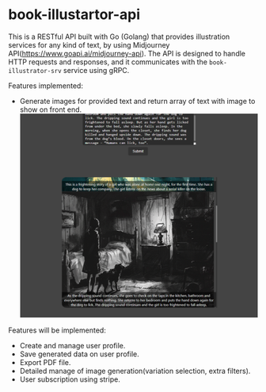 # book-illustartor-api

This is a RESTful API built with Go (Golang) that provides illustration services for any kind of text, by using Midjourney API(https://www.goapi.ai/midjourney-api). The API is designed to handle HTTP requests and responses, and it communicates with the `book-illustrator-srv` service using gRPC.

Features implemented:  
- Generate images for provided text and return array of text with image to show on front end.
![img.png](img/img.png)

Features will be implemented: 
- Create and manage user profile.
- Save generated data on user profile.
- Export PDF file.
- Detailed manage of image generation(variation selection, extra filters).
- User subscription using stripe.